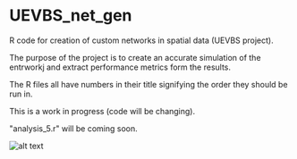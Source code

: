 # UEVBS_net_gen
R code for creation of custom networks in spatial data (UEVBS project).

The purpose of the project is to create an accurate simulation of the entrworkj and extract performance metrics form the results.

The R files all have numbers in their title signifying the order they should be run in.

This is a work in progress (code will be changing).

"analysis_5.r" will be coming soon.

![alt text](https://github.com/[username]/[reponame]/blob/[branch]/image.jpg?raw=true)
